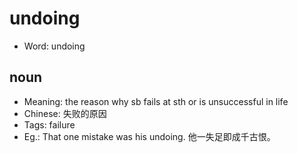 # undoing

- Word: undoing

## noun

- Meaning: the reason why sb fails at sth or is unsuccessful in life
- Chinese: 失败的原因
- Tags: failure
- Eg.: That one mistake was his undoing. 他一失足即成千古恨。

